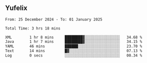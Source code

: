 ## Yufelix

<!--START_SECTION:waka-->

```txt
From: 25 December 2024 - To: 01 January 2025

Total Time: 3 hrs 18 mins

XML        1 hr 8 mins     ████████▓░░░░░░░░░░░░░░░░   34.68 %
Java       1 hr 7 mins     ████████▓░░░░░░░░░░░░░░░░   34.15 %
YAML       46 mins         ██████░░░░░░░░░░░░░░░░░░░   23.70 %
Text       14 mins         █▓░░░░░░░░░░░░░░░░░░░░░░░   07.13 %
Log        0 secs          ░░░░░░░░░░░░░░░░░░░░░░░░░   00.34 %
```

<!--END_SECTION:waka-->

